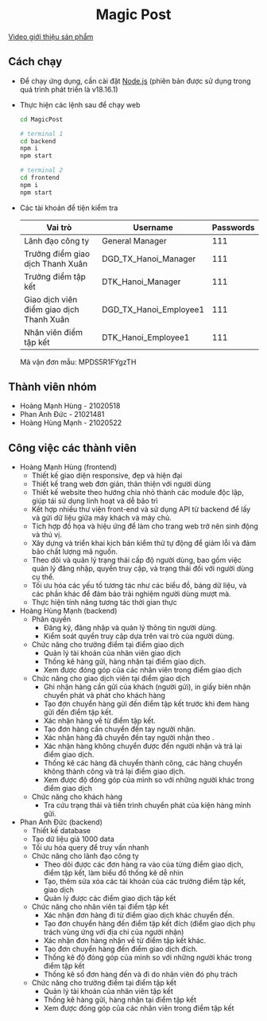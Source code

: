 <div align="center">
    
# Magic Post

</div>

[Video giới thiệu sản phẩm](https://www.youtube.com/watch?v=OglZlTCWAYA)

## Cách chạy

- Để chạy ứng dụng, cần cài đặt [Node.js](https://nodejs.org/en) (phiên bản được sử dụng trong quá trình phát triển là v18.16.1)
- Thực hiện các lệnh sau để chạy web
    
    ```bash
    cd MagicPost
    
    # terminal 1
    cd backend
    npm i
    npm start
    
    # terminal 2
    cd frontend
    npm i
    npm start
    ```
    
- Các tài khoản để tiện kiểm tra
    
    
    | Vai trò | Username | Passwords |
    | --- | --- | --- |
    | Lãnh đạo công ty | General Manager | 111 |
    | Trưởng điểm giao dịch Thanh Xuân | DGD_TX_Hanoi_Manager | 111 |
    | Trưởng điểm tập kết | DTK_Hanoi_Manager | 111 |
    | Giao dịch viên điểm giao dịch Thanh Xuân | DGD_TX_Hanoi_Employee1 | 111 |
    | Nhân viên điểm tập kết | DTK_Hanoi_Employee1 | 111 |
    
    Mã vận đơn mẫu: MPDS5R1FYgzTH
    

## Thành viên nhóm

- Hoàng Mạnh Hùng - 21020518
- Phan Anh Đức - 21021481
- Hoàng Hùng Mạnh - 21020522

## Công việc các thành viên

- Hoàng Mạnh Hùng (frontend)
    - Thiết kế giao diện responsive, đẹp và hiện đại
    - Thiết kế trang web đơn giản, thân thiện với người dùng
    - Thiết kế website theo hướng chia nhỏ thành các module độc lập, giúp tái sử dụng linh hoạt và dễ bảo trì
    - Kết hợp nhiều thư viện front-end và sử dụng API từ backend để lấy và gửi dữ liệu giữa máy khách và máy chủ.
    - Tích hợp đồ họa và hiệu ứng để làm cho trang web trở nên sinh động và thú vị.
    - Xây dựng và triển khai kịch bản kiểm thử tự động để giảm lỗi và đảm bảo chất lượng mã nguồn.
    - Theo dõi và quản lý trạng thái cấp độ người dùng, bao gồm việc quản lý đăng nhập, quyền truy cập, và trạng thái đối với người dùng cụ thể.
    - Tối ưu hóa các yếu tố tương tác như các biểu đồ, bảng dữ liệu, và các phần khác để đảm bảo trải nghiệm người dùng mượt mà.
    - Thực hiện tính năng tương tác thời gian thực
- Hoàng Hùng Mạnh (backend)
    - Phân quyền
        - Đăng ký, đăng nhập và quản lý thông tin người dùng.
        - Kiểm soát quyền truy cập dựa trên vai trò của người dùng.
    - Chức năng cho trưởng điểm tại điểm giao dịch
        - Quản lý tài khoản của nhân viên giao dịch
        - Thống kê hàng gửi, hàng nhận tại điểm giao dịch.
        - Xem được đóng góp của các nhân viên trong điểm giao dịch
    - Chức năng cho giao dịch viên tại điểm giao dịch
        - Ghi nhận hàng cần gửi của khách (người gửi), in giấy biên nhận chuyển phát và phát cho khách hàng
        - Tạo đơn chuyển hàng gửi đến điểm tập kết trước khi đem hàng gửi đến điểm tập kết.
        - Xác nhận hàng về từ điểm tập kết.
        - Tạo đơn hàng cần chuyển đến tay người nhận.
        - Xác nhận hàng đã chuyển đến tay người nhận theo .
        - Xác nhận hàng không chuyển được đến người nhận và trả lại điểm giao dịch.
        - Thống kê các hàng đã chuyển thành công, các hàng chuyển không thành công và trả lại điểm giao dịch.
        - Xem được độ đóng góp của mình so với những người khác trong điểm giao dịch
    - Chức năng cho khách hàng
        - Tra cứu trạng thái và tiến trình chuyển phát của kiện hàng mình gửi.
- Phan Anh Đức (backend)
    - Thiết kế database
    - Tạo dữ liệu giả 1000 data
    - Tối ưu hóa query để truy vấn nhanh
    - Chức năng cho lãnh đạo công ty
        - Theo dõi được các đơn hàng ra vào của từng điểm giao dịch, điểm tập kết, làm biểu đồ thống kê dễ nhìn
        - Tạo, thêm sửa xóa các tài khoản của các trưởng điểm tập kết, giao dịch
        - Quản lý được các điểm giao dịch tập kết
    - Chức năng cho nhân viên tại điểm tập kết
        - Xác nhận đơn hàng đi từ điểm giao dịch khác chuyển đến.
        - Tạo đơn chuyển hàng đến điểm tập kết đích (điểm giao dịch phụ trách vùng ứng với địa chỉ của người nhận)
        - Xác nhận đơn hàng nhận về từ điểm tập kết khác.
        - Tạo đơn chuyển hàng đến điểm giao dịch đích.
        - Thống kê độ đóng góp của mình so với những người khác trong điểm tập kết
        - Thống kê số đơn hàng đến và đi do nhân viên đó phụ trách
    - Chức năng cho trưởng điểm tại điểm tập kết
        - Quản lý tài khoản của nhân viên tập kết
        - Thống kê hàng gửi, hàng nhận tại điểm tập kết
        - Xem được đóng góp của các nhân viên trong điểm tập kết
